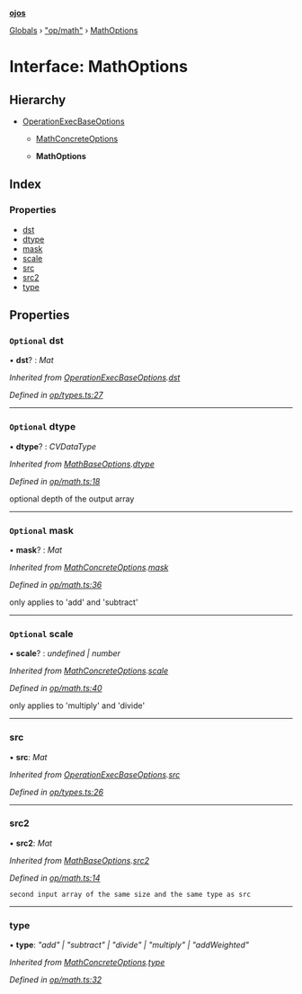 **[ojos](../README.md)**

[Globals](../README.md) › ["op/math"](../modules/_op_math_.md) › [MathOptions](_op_math_.mathoptions.md)

# Interface: MathOptions

## Hierarchy

* [OperationExecBaseOptions](_op_types_.operationexecbaseoptions.md)

  * [MathConcreteOptions](_op_math_.mathconcreteoptions.md)

  * **MathOptions**

## Index

### Properties

* [dst](_op_math_.mathoptions.md#optional-dst)
* [dtype](_op_math_.mathoptions.md#optional-dtype)
* [mask](_op_math_.mathoptions.md#optional-mask)
* [scale](_op_math_.mathoptions.md#optional-scale)
* [src](_op_math_.mathoptions.md#src)
* [src2](_op_math_.mathoptions.md#src2)
* [type](_op_math_.mathoptions.md#type)

## Properties

### `Optional` dst

• **dst**? : *Mat*

*Inherited from [OperationExecBaseOptions](_op_types_.operationexecbaseoptions.md).[dst](_op_types_.operationexecbaseoptions.md#optional-dst)*

*Defined in [op/types.ts:27](https://github.com/cancerberoSgx/mirada/blob/f2ba50d/ojos/src/op/types.ts#L27)*

___

### `Optional` dtype

• **dtype**? : *CVDataType*

*Inherited from [MathBaseOptions](_op_math_.mathbaseoptions.md).[dtype](_op_math_.mathbaseoptions.md#optional-dtype)*

*Defined in [op/math.ts:18](https://github.com/cancerberoSgx/mirada/blob/f2ba50d/ojos/src/op/math.ts#L18)*

optional depth of the output array

___

### `Optional` mask

• **mask**? : *Mat*

*Inherited from [MathConcreteOptions](_op_math_.mathconcreteoptions.md).[mask](_op_math_.mathconcreteoptions.md#optional-mask)*

*Defined in [op/math.ts:36](https://github.com/cancerberoSgx/mirada/blob/f2ba50d/ojos/src/op/math.ts#L36)*

only applies to 'add' and 'subtract'

___

### `Optional` scale

• **scale**? : *undefined | number*

*Inherited from [MathConcreteOptions](_op_math_.mathconcreteoptions.md).[scale](_op_math_.mathconcreteoptions.md#optional-scale)*

*Defined in [op/math.ts:40](https://github.com/cancerberoSgx/mirada/blob/f2ba50d/ojos/src/op/math.ts#L40)*

only applies to 'multiply' and 'divide'

___

###  src

• **src**: *Mat*

*Inherited from [OperationExecBaseOptions](_op_types_.operationexecbaseoptions.md).[src](_op_types_.operationexecbaseoptions.md#src)*

*Defined in [op/types.ts:26](https://github.com/cancerberoSgx/mirada/blob/f2ba50d/ojos/src/op/types.ts#L26)*

___

###  src2

• **src2**: *Mat*

*Inherited from [MathBaseOptions](_op_math_.mathbaseoptions.md).[src2](_op_math_.mathbaseoptions.md#src2)*

*Defined in [op/math.ts:14](https://github.com/cancerberoSgx/mirada/blob/f2ba50d/ojos/src/op/math.ts#L14)*

	second input array of the same size and the same type as src

___

###  type

• **type**: *"add" | "subtract" | "divide" | "multiply" | "addWeighted"*

*Inherited from [MathConcreteOptions](_op_math_.mathconcreteoptions.md).[type](_op_math_.mathconcreteoptions.md#type)*

*Defined in [op/math.ts:32](https://github.com/cancerberoSgx/mirada/blob/f2ba50d/ojos/src/op/math.ts#L32)*
